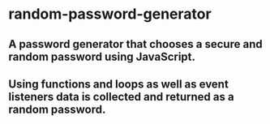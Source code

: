 # random-password-generator


## A password generator that chooses a secure and random password using JavaScript.

## Using functions and loops as well as event listeners data is collected and returned as a random password.